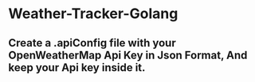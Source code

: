 # Weather-Tracker-Golang

## Create a .apiConfig file with your OpenWeatherMap Api Key in Json Format, And keep your Api key inside it.
